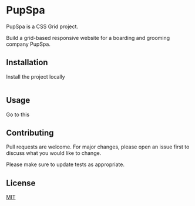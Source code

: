 # PupSpa

PupSpa is a CSS Grid project.

Build a grid-based responsive website for a boarding and grooming company PupSpa.

## Installation

Install the project locally
```bash
```

## Usage
Go to this  


## Contributing
Pull requests are welcome. For major changes, please open an issue first to discuss what you would like to change.

Please make sure to update tests as appropriate.

## License
[MIT](https://choosealicense.com/licenses/mit/)
